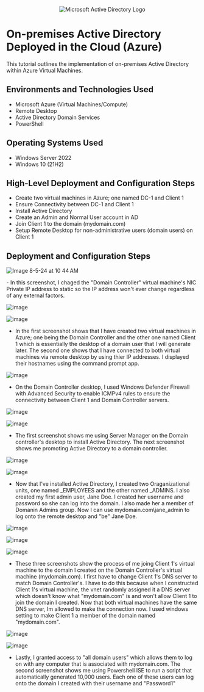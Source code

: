 
<p align="center">
<img src="https://i.imgur.com/pU5A58S.png" alt="Microsoft Active Directory Logo"/>
</p>

<h1>On-premises Active Directory Deployed in the Cloud (Azure)</h1>
This tutorial outlines the implementation of on-premises Active Directory within Azure Virtual Machines.<br />



<h2>Environments and Technologies Used</h2>

- Microsoft Azure (Virtual Machines/Compute)
- Remote Desktop
- Active Directory Domain Services
- PowerShell

<h2>Operating Systems Used </h2>

- Windows Server 2022
- Windows 10 (21H2)

<h2>High-Level Deployment and Configuration Steps</h2>

- Create two virtual machines in Azure; one named DC-1 and Client 1
- Ensure Connectivity between DC-1 and Client 1
- Install Active Directory
- Create an Admin and Normal User account in AD
- Join Client 1 to the domain (mydomain.com)
- Setup Remote Desktop for non-administrative users (domain users) on Client 1

<h2>Deployment and Configuration Steps</h2>

<p>


![Image 8-5-24 at 10 44 AM](https://github.com/user-attachments/assets/9835f02b-3192-466b-97b6-60e5f7cd8d35)

</p>
<p>
- In this screenshot, I chaged the "Domain Controller" virtual machine's NIC Private IP address to static so the IP address won't ever change regardless of any external factors. 


![image](https://github.com/user-attachments/assets/9640cb2b-cb10-4049-859a-3ec6599e6824)



![image](https://github.com/user-attachments/assets/40f54284-caef-4a3a-9f52-092421fcd76c)


- In the first screenshot shows that I have created two virtual machines in Azure; one being the Domain Controller and the other one named Client 1 which is essentially the desktop of a domain user that I will generate later. The second one shows that I have connected to both virtual machines via remote desktop by using thier IP addresses. I displayed their hostnames using the command prompt app.


![image](https://github.com/user-attachments/assets/6db4b9b3-c9d7-482a-b8bc-2a6e3be223dd)


- On the Domain Controller desktop, I used Windows Defender Firewall with Advanced Security to enable ICMPv4 rules to ensure the connectivity between Client 1 and Domain Controller servers. 

![image](https://github.com/user-attachments/assets/d4b98a37-3061-4f23-876b-7ec7cfeb6430)


![image](https://github.com/user-attachments/assets/e4ede234-67b9-4221-90a2-339c0db1630b)


- The first screenshot shows me using Server Manager on the Domain controller's desktop to install Active Directory. The next screenshot shows me promoting Active Directory to a domain controller. 

![image](https://github.com/user-attachments/assets/e4791bb4-d89d-44df-a177-d62820e9be6d)

![image](https://github.com/user-attachments/assets/acbf8cc1-ac6e-4f90-9c2f-5915b983f39c)


- Now that I've installed Active Directory, I created two Oraganizational units, one named _EMPLOYEES and the other named _ADMINS. I also created my first admin user, Jane Doe. I created her username and password so she can log into the domain. I also made her a member of Domanin Admins group. Now I can use mydomain.com\jane_admin to log onto the remote desktop and "be" Jane Doe. 

![image](https://github.com/user-attachments/assets/0b01bcbd-5145-4f76-9e8d-cd3e9edb92b2)


![image](https://github.com/user-attachments/assets/2967e0ee-2b1a-4f2c-8ecc-f88a773e1ab5)


![image](https://github.com/user-attachments/assets/19f75846-266b-49c1-aaa7-51cc9ed32388)



- These three screenshots show the process of me joing Client 1's virtual machine to the domain I created on the Domain Controller's virtual machine (mydomain.com). I first have to change Client 1's DNS server to match Domain Controller's. I have to do this because when I constructed Client 1's virtual machine, the vnet randomly assigned it a DNS server which doesn't know what "mydomain.com" is and won't allow Client 1 to join the domain I created. Now that both virtual machines have the same DNS server, Im allowed to make the connection now. I used windows setting to make Client 1 a member of the domain named "mydomain.com". 

![image](https://github.com/user-attachments/assets/189caba9-8bb1-4331-9af8-18d4f43271d2)


![image](https://github.com/user-attachments/assets/716fe5bf-6d93-4e49-9c44-f7b8771036db)


- Lastly, I granted access to "all domain users" which allows them to log on with any computer that is associated with mydomain.com. The second screenshot shows me using Powershell ISE to run a script that automatically generated 10,000 users. Each one of these users can log onto the domain I created with their username and "Password1"



